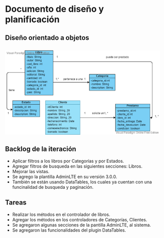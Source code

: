 # Documento de diseño y planificación

## Diseño orientado a objetos

![Diagrama](/figuras/Modelo%20de%20Dominio%20bib.png)
---

## Backlog de la iteración

- Aplicar filtros a los libros por Categorías y por Estados.
- Agregar filtros de busqueda en las siguientes secciones: Libros.
- Mejorar las vistas.
- Se agrego la plantilla AdminLTE en su versión 3.0.0.
- También se están usando DataTables, los cuales ya cuentan con una funcinalidad de busqueda y paginación.



## Tareas

- Realizar los métodos en el controlador de libros.
- Agregar los métodos en los controladores de Categorías, Clientes.
- Se agregaron algunas secciones de la pantilla AdminLTE, al sistema.
- Se agregaron las funcionalidades del plugin DataTables.
